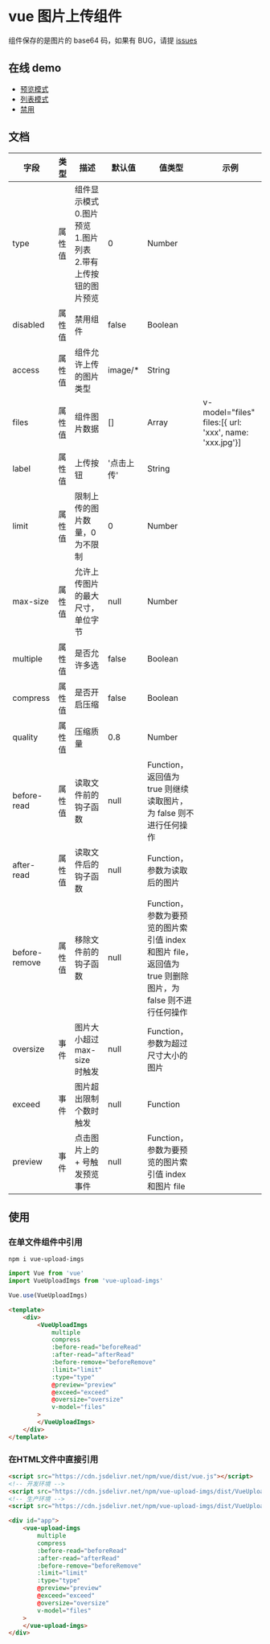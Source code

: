 # vue 图片上传组件
组件保存的是图片的 base64 码，如果有 BUG，请提 [issues](https://github.com/woai3c/vue-upload-imgs/issues)

## 在线 demo
* [预览模式](http://jsrun.net/HMfKp/edit)
* [列表模式](http://jsrun.net/5MfKp/edit)
* [禁用](http://jsrun.net/DMfKp/edit)

## 文档
|字段|类型|描述|默认值|值类型|示例|
|-|-|-|-|-|-|
|type|属性值|组件显示模式 0.图片预览 1.图片列表 2.带有上传按钮的图片预览|0|Number|
|disabled|属性值|禁用组件|false|Boolean|
|access|属性值|组件允许上传的图片类型|image/*|String|
|files|属性值|组件图片数据|[]|Array|v-model="files"  files:[{ url: 'xxx', name: 'xxx.jpg'}]|
|label|属性值|上传按钮|'点击上传'|String|
|limit|属性值|限制上传的图片数量，0 为不限制|0|Number|
|max-size|属性值|允许上传图片的最大尺寸，单位字节|null|Number|
|multiple|属性值|是否允许多选|false|Boolean|
|compress|属性值|是否开启压缩|false|Boolean|
|quality|属性值|压缩质量|0.8|Number|
|before-read|属性值|读取文件前的钩子函数|null|Function，返回值为 true 则继续读取图片，为 false 则不进行任何操作|
|after-read|属性值|读取文件后的钩子函数|null|Function，参数为读取后的图片|
|before-remove|属性值|移除文件前的钩子函数|null|Function，参数为要预览的图片索引值 index 和图片 file，返回值为 true 则删除图片，为 false 则不进行任何操作|
|oversize|事件|图片大小超过 max-size 时触发|null|Function，参数为超过尺寸大小的图片|
|exceed|事件|图片超出限制个数时触发|null|Function|
|preview|事件|点击图片上的 + 号触发预览事件|null|Function，参数为要预览的图片索引值 index 和图片 file|

## 使用
### 在单文件组件中引用
```
npm i vue-upload-imgs
```

```js
import Vue from 'vue'
import VueUploadImgs from 'vue-upload-imgs'

Vue.use(VueUploadImgs)
```
```html
<template>
    <div>
        <VueUploadImgs 
            multiple
            compress
            :before-read="beforeRead"
            :after-read="afterRead"
            :before-remove="beforeRemove"
            :limit="limit"
            :type="type"
            @preview="preview"
            @exceed="exceed"
            @oversize="oversize"
            v-model="files"
        >
        </VueUploadImgs>
    </div>
</template>
```

### 在HTML文件中直接引用

```html
<script src="https://cdn.jsdelivr.net/npm/vue/dist/vue.js"></script>
<!-- 开发环境 -->
<script src="https://cdn.jsdelivr.net/npm/vue-upload-imgs/dist/VueUploadImgs.iife.js"></script>
<!-- 生产环境 -->
<script src="https://cdn.jsdelivr.net/npm/vue-upload-imgs/dist/VueUploadImgs.iife.min.js"></script>
```

```html
<div id="app">
    <vue-upload-imgs 
        multiple
        compress
        :before-read="beforeRead"
        :after-read="afterRead"
        :before-remove="beforeRemove"
        :limit="limit"
        :type="type"
        @preview="preview"
        @exceed="exceed"
        @oversize="oversize"
        v-model="files"
    >
    </vue-upload-imgs>
</div>
```
